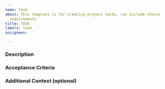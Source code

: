 ```yaml
---
name: Task
about: This template is for creating project tasks, can include chores and baseline
  requirements
title: TASK
labels: task
assignees: ''

---
```


### Description

### Acceptance Criteria

### Additional Context (optional)
